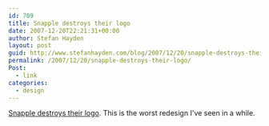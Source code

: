 ```yaml
---
id: 709
title: Snapple destroys their logo
date: 2007-12-20T22:21:31+00:00
author: Stefan Hayden
layout: post
guid: http://www.stefanhayden.com/blog/2007/12/20/snapple-destroys-their-logo/
permalink: /2007/12/20/snapple-destroys-their-logo/
Post:
  - link
categories:
  - design
---
```

<a href="http://www.underconsideration.com/brandnew/archives/20_degrees_of_separation.php">Snapple destroys their logo</a>. This is the worst redesign I've seen in a while.
